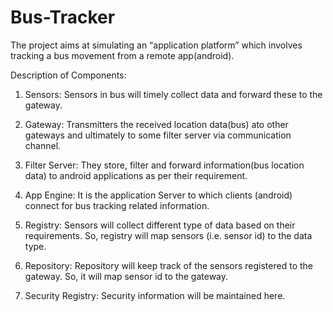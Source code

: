 # Bus-Tracker
The project aims at simulating an “application platform” which involves tracking a bus movement from a remote app(android).

Description of Components:

1. Sensors: Sensors in bus will timely collect data and forward these to the gateway.

2. Gateway: Transmitters the received location data(bus) ato other gateways and ultimately to some filter server via communication channel.

3. Filter Server: They store, filter and forward information(bus location data) to android applications as per their requirement.

4. App Engine: It is the application Server to which clients (android) connect for bus tracking related information.

5. Registry: Sensors will collect different type of data based on their requirements. So, registry will map sensors (i.e. sensor id) to the data type. 

6. Repository: Repository will keep track of the sensors registered to the gateway. So, it will map sensor id to the gateway.

7. Security Registry: Security information will be maintained here. 
